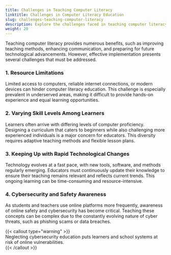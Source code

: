 ```yaml
---
title: Challenges in Teaching Computer Literacy
linktitle: Challenges in Computer Literacy Education
slug: challenges-teaching-computer-literacy
description: Explore the challenges faced in teaching computer literacy, including resource limitations, skill gaps, evolving technology, and cybersecurity awareness.
weight: 20
---
```


Teaching computer literacy provides numerous benefits, such as improving teaching methods, enhancing communication, and preparing for future technological advancements. However, effective implementation presents several challenges that must be addressed.

### 1. Resource Limitations

Limited access to computers, reliable internet connections, or modern devices can hinder computer literacy education. This challenge is especially prevalent in underserved areas, making it difficult to provide hands-on experience and equal learning opportunities.

### 2. Varying Skill Levels Among Learners

Learners often arrive with differing levels of computer proficiency. Designing a curriculum that caters to beginners while also challenging more experienced individuals is a major concern for educators. This diversity requires adaptive teaching methods and flexible lesson plans.

### 3. Keeping Up with Rapid Technological Changes

Technology evolves at a fast pace, with new tools, software, and methods regularly emerging. Educators must continuously update their knowledge to ensure their teaching remains relevant and reflects current trends. This ongoing learning can be time-consuming and resource-intensive.

### 4. Cybersecurity and Safety Awareness

As students and teachers use online platforms more frequently, awareness of online safety and cybersecurity has become critical. Teaching these concepts can be complex due to the constantly evolving nature of cyber threats, such as phishing scams or data breaches.

{{< callout type="warning" >}}  
Neglecting cybersecurity education puts learners and school systems at risk of online vulnerabilities.  
{{< /callout >}}
